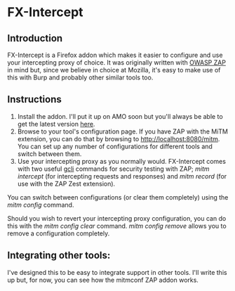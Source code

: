 FX-Intercept
============

Introduction
------------

FX-Intercept is a Firefox addon which makes it easier to configure and use
your intercepting proxy of choice. It was originally written with [OWASP
ZAP](https://www.owasp.org/index.php/OWASP_Zed_Attack_Proxy_Project) in mind
but, since we believe in choice at Mozilla, it's easy to make use of this with
Burp and probably other similar tools too.

Instructions
------------
1. Install the addon. I'll put it up on AMO soon but you'll always be able
   to get the latest version
   [here](https://github.com/mozmark/Mitm-Tool/blob/master/fx-intercept.xpi).
2. Browse to your tool's configuration page. If you have ZAP with the MiTM
   extension, you can do that by browsing to <http://localhost:8080/mitm>.
   You can set up any number of configurations for different tools and switch
   between them.
3. Use your intercepting proxy as you normally would. FX-Intercept comes
   with two useful [gcli](https://hacks.mozilla.org/2012/08/new-firefox-command-line-helps-you-develop-faster/)
   commands for security testing with ZAP; *mitm intercept* (for intercepting
   requests and responses) and *mitm record* (for use with the ZAP Zest
   extension).

You can switch between configurations (or clear them completely) using the
*mitm config* command.

Should you wish to revert your intercepting proxy configuration, you can do
this with the *mitm config clear* command. *mitm config remove* allows you to
remove a configuration completely.

Integrating other tools:
------------------------
I've designed this to be easy to integrate support in other tools. I'll
write this up but, for now, you can see how the mitmconf ZAP addon works.

